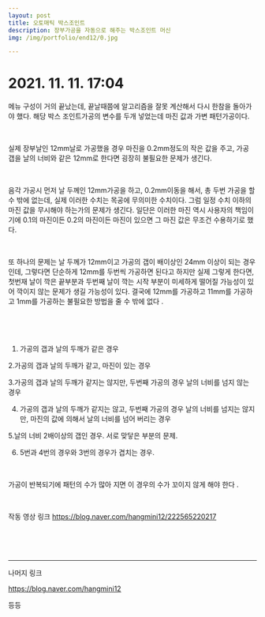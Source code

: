```yaml
---
layout: post
title: 오토매틱 박스조인트
description: 장부가공을 자동으로 해주는 박스조인트 머신
img: /img/portfolio/end12/0.jpg

---
```



# 2021. 11. 11. 17:04


메뉴 구성이 거의 끝났는데, 끝날때쯤에 알고리즘을 잘못 계산해서 다시 한참을 돌아가야 했다.  해당 박스 조인트가공의 변수를 두개 넣었는데 마진 값과 가변 패턴가공이다. 

​

실제 장부날인 12mm날로 가공했을 경우 마진을 0.2mm정도의 작은 값을 주고, 가공 갭을 날의 너비와 같은 12mm로 한다면 굉장히 불필요한 문제가 생긴다. 

​

 음각 가공시 먼저 날 두께인  12mm가공을 하고, 0.2mm이동을 해서, 총 두번 가공을 할 수 밖에 없는데, 실제 이러한 수치는 목공에 무의미한 수치이다. 그럼 일정 수치 이하의 마진 값을 무시해야 하는가의 문제가 생긴다. 일단은 이러한 마진 역시 사용자의 책임이기에 0.1의 마진이든 0.2의 마진이든 마진이 있으면 그 마진 값은 무조건 수용하기로 했다. 

​

 또 하나의 문제는 날 두께가 12mm이고 가공의 갭이 배이상인 24mm 이상이 되는 경우인데, 그렇다면 단순하게 12mm를 두번씩 가공하면 된다고 하지만 실제 그렇게 한다면, 첫번재 날이 깍은 끝부분과 두번째 날이 깍는 시작 부분이 미세하게 떨어질 가능성이 있어 깍이지 않는 문제가 생길 가능성이 있다. 결국에 12mm를 가공하고 11mm를 가공하고 1mm를 가공하는 불필요한 방법을 줄 수 밖에 없다 .

​

​

1. 가공의 갭과 날의 두깨가 같은 경우 

2.가공의 갭과 날의 두깨가 같고, 마진이 있는 경우 

3.가공의 갭과 날의 두깨가 같지는 않지만, 두번째 가공의 경우 날의 너비를 넘지 않는 경우 

4. 가공의 갭과 날의 두깨가 같지는 않고, 두번째 가공의 경우 날의 너비를 넘지는 않지만, 마진의 값에 의해서 날의 너비를 넘어 버리는 경우 

5.날의 너비 2배이상의 갭인 경우. 서로 맞닿은 부분의 문제. 

6. 5번과  4번의 경우와 3번의 경우가 겹치는 경우. 

​

 가공이 반복되기에 패턴의 수가 많아 지면 이 경우의 수가 꼬이지 않게 해야 한다 .

​



작동 영상 링크 
https://blog.naver.com/hangmini12/222565220217




<div class="img_row">
<img class="col two" src="{{ site.baseurl }} /img/portfolio/end12/11.jpg" alt="" title="example image"/>

</div>

<div class="img_row">
<img class="col one" src="{{ site.baseurl }} /img/portfolio/end12/0.jpg" alt="" title="example image"/>
<img class="col one" src="{{ site.baseurl }} /img/portfolio/end12/2.jpg" alt="" title="example image"/>
<img class="col one" src="{{ site.baseurl }} /img/portfolio/end12/3.jpg" alt="" title="example image"/>
	</div>	


<div class="img_row">
<img class="col one" src="{{ site.baseurl }} /img/portfolio/end12/4.png" alt="" title="example image"/>
<img class="col one" src="{{ site.baseurl }} /img/portfolio/end12/6.jpg" alt="" title="example image"/>
<img class="col one" src="{{ site.baseurl }} /img/portfolio/end12/7.jpg" alt="" title="example image"/>
	</div>	

<div class="img_row">
<img class="col one" src="{{ site.baseurl }} /img/portfolio/end12/8.jpg" alt="" title="example image"/>
<img class="col one" src="{{ site.baseurl }} /img/portfolio/end12/12.png" alt="" title="example image"/>
<img class="col one" src="{{ site.baseurl }} /img/portfolio/end12/13.png" alt="" title="example image"/>
	</div>	


----------
나머지 링크 

https://blog.naver.com/hangmini12

등등
